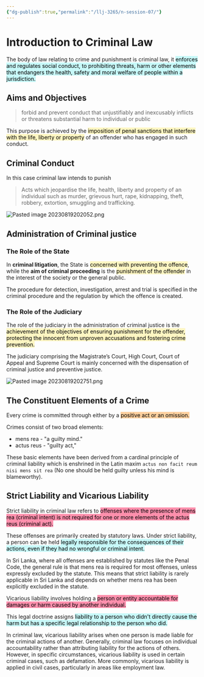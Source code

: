 ```yaml
---
{"dg-publish":true,"permalink":"/llj-3265/n-session-07/"}
---
```



# Introduction to Criminal Law

The body of law relating to crime  and punishment is criminal law, it <mark style="background: #ABF7F7A6;">enforces and regulates social conduct, to prohibiting threats, harm or other elements that endangers the  health, safety and moral welfare of people within a jurisdiction.</mark>

## Aims and Objectives

> forbid and prevent conduct that unjustifiably and inexcusably  inflicts or threatens substantial harm to individual or public

This purpose is achieved by the <mark style="background: #FFF3A3A6;">imposition of penal sanctions that interfere  with the life, liberty or property</mark> of an offender who has engaged in such  conduct.

## Criminal Conduct  
In this case criminal law intends to punish
> Acts which jeopardise the life, health, liberty and property of an  individual such as murder, grievous hurt, rape, kidnapping, theft,  robbery, extortion, smuggling and trafficking.  

![Pasted image 20230819202052.png](/img/user/assets/attachments/Pasted%20image%2020230819202052.png)

## Administration of Criminal justice
### The Role of the State
In **criminal litigation**, the State is <mark style="background: #FFF3A3A6;">concerned with preventing the offence</mark>,  while the **aim of criminal proceeding** is the <mark style="background: #FFF3A3A6;">punishment of the offender</mark> in  the interest of the society or the general public.

The procedure for detection, investigation, arrest and trial is specified in the criminal procedure and the regulation by which the offence is created.

### The Role of the Judiciary
The role of the judiciary in the administration of criminal justice is the  <mark style="background: #FFF3A3A6;">achievement of the objectives of ensuring punishment for the offender,  protecting the innocent from unproven accusations and fostering crime  prevention. </mark> 

The judiciary comprising the Magistrate’s Court, High Court, Court of  Appeal and Supreme Court is mainly concerned with the dispensation of  criminal justice and preventive justice.  

![Pasted image 20230819202751.png](/img/user/assets/attachments/Pasted%20image%2020230819202751.png)

## The Constituent Elements of a Crime
Every crime is committed through either by a <mark style="background: #FFB86CA6;">positive act or an omission.</mark>

Crimes consist of two broad elements:
- mens rea  - "a guilty mind."
- actus reus - "guilty act,"

These basic elements have been derived  from a cardinal principle of criminal liability which is enshrined in the Latin  maxim `actus non facit reum nisi mens sit rea` (No one should be held  guilty unless his mind is blameworthy).

## Strict Liability and Vicarious Liability

Strict liability in criminal law refers to <mark style="background: #FF5582A6;">offenses where the presence of mens rea (criminal intent) is not required for one or more elements of the actus reus (criminal act).</mark>

These offenses are primarily created by statutory laws. Under strict liability, a person can be held <mark style="background: #ABF7F7A6;">legally responsible for the consequences of their actions, even if they had no wrongful or criminal intent. </mark>

In Sri Lanka, where all offenses are established by statutes like the Penal Code, the general rule is that mens rea is required for most offenses, unless expressly excluded by the statute. This means that strict liability is rarely applicable in Sri Lanka and depends on whether mens rea has been explicitly excluded in the statute.

Vicarious liability involves holding a <mark style="background: #FF5582A6;">person or entity accountable for damages or harm caused by another individual.</mark>

This legal doctrine assigns <mark style="background: #ABF7F7A6;">liability to a person who didn't directly cause the harm but has a specific legal relationship to the person who did.</mark>

In criminal law, vicarious liability arises when one person is made liable for the criminal actions of another. Generally, criminal law focuses on individual accountability rather than attributing liability for the actions of others. However, in specific circumstances, vicarious liability is used in certain criminal cases, such as defamation. More commonly, vicarious liability is applied in civil cases, particularly in areas like employment law.